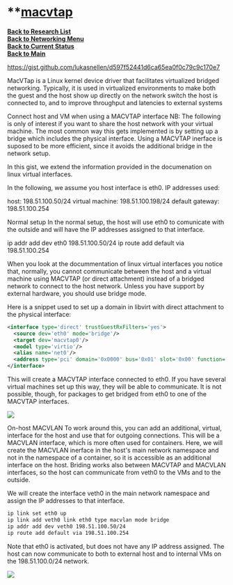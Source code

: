 # **[macvtap](https://en.wikipedia.org/wiki/MacVTap)

**[Back to Research List](../../research_list.md)**\
**[Back to Networking Menu](./networking_menu.md)**\
**[Back to Current Status](../../../development/status/weekly/current_status.md)**\
**[Back to Main](../../../README.md)**

<https://gist.github.com/lukasnellen/d597f52441d6ca65ea0f0c79c9c170e7>

MacVTap is a Linux kernel device driver that facilitates virtualized bridged networking. Typically, it is used in virtualized environments to make both the guest and the host show up directly on the network switch the host is connected to, and to improve throughput and latencies to external systems

Connect host and VM when using a MACVTAP interface
NB: The following is only of interest if you want to share the host network with your virtual machine. The most common way this gets implemented is by setting up a bridge which includes the physical interface. Using a MACVTAP inerface is suposed to be more efficient, since it avoids the additional bridge in the network setup.

In this gist, we extend the information provided in the documenation on linux virtual interfaces.

In the following, we assume you host interface is eth0. IP addresses used:

host: 198.51.100.50/24
virtual machine: 198.51.100.198/24
default gateway: 198.51.100.254

Normal setup
In the normal setup, the host will use eth0 to comunicate with the outside and will have the IP addresses assigned to that interface.

ip addr add dev eth0 198.51.100.50/24
ip route add default via 198.51.100.254

When you look at the docummentation of linux virtual interfaces you notice that, normally, you cannot communicate between the host and a virtual machine using MACVTAP (or direct attachment) instead of a bridged network to connect to the host network. Unless you have support by external hardware, you should use bridge mode.

Here is a snippet used to set up a domain in libvirt with direct attachment to the physical interface:

```xml
<interface type='direct' trustGuestRxFilters='yes'>
  <source dev='eth0' mode='bridge'/>
  <target dev='macvtap0'/>
  <model type='virtio'/>
  <alias name='net0'/>
  <address type='pci' domain='0x0000' bus='0x01' slot='0x00' function='0x0'/>
</interface>
```

This will create a MACVTAP interface connected to eth0. If you have several virtual machines set up this way, they will be able to communicate. It is not possible, though, for packages to get bridged from eth0 to one of the MACVTAP interfaces.

![](https://user-images.githubusercontent.com/115917/139610947-69035c03-d1ff-4e4d-8fa3-52460ef33f4a.png)

On-host MACVLAN
To work around this, you can add an additional, virtual, interface for the host and use that for outgoing connections. This will be a MACVLAN interface, which is more often used for containers. Here, we will create the MACVLAN inerface in the host's main network namespace and not in the namespace of a container, so it is accessible as an additional interface on the host. Briding works also between MACVTAP and MACVLAN interfaces, so the host can communicate from veth0 to the VMs and to the outside.

We will create the interface veth0 in the main network namespace and assign the IP addresses to that interface.

```bash
ip link set eth0 up
ip link add veth0 link eth0 type macvlan mode bridge
ip addr add dev veth0 198.51.100.50/24
ip route add default via 198.51.100.254
```

Note that eth0 is activated, but does not have any IP address assigned. The host can now communicate to both to external host and to internal VMs on the 198.51.100.0/24 network.

![](https://user-images.githubusercontent.com/115917/139611130-a85b6288-f90b-45a3-a044-71cf94412703.png)
